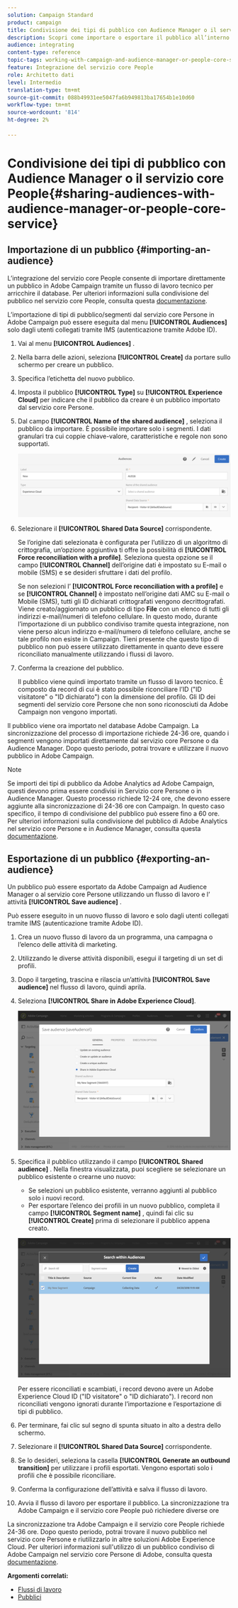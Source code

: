 ```yaml
---
solution: Campaign Standard
product: campaign
title: Condivisione dei tipi di pubblico con Audience Manager o il servizio core People
description: Scopri come importare o esportare il pubblico all’interno delle diverse soluzioni Adobe Experience Cloud.
audience: integrating
content-type: reference
topic-tags: working-with-campaign-and-audience-manager-or-people-core-service
feature: Integrazione del servizio core People
role: Architetto dati
level: Intermedio
translation-type: tm+mt
source-git-commit: 088b49931ee5047fa6b949813ba17654b1e10d60
workflow-type: tm+mt
source-wordcount: '814'
ht-degree: 2%

---
```



# Condivisione dei tipi di pubblico con Audience Manager o il servizio core People{#sharing-audiences-with-audience-manager-or-people-core-service}

## Importazione di un pubblico {#importing-an-audience}

L’integrazione del servizio core People consente di importare direttamente un pubblico in Adobe Campaign tramite un flusso di lavoro tecnico per arricchire il database. Per ulteriori informazioni sulla condivisione del pubblico nel servizio core People, consulta questa [documentazione](https://docs.adobe.com/content/help/en/analytics/components/segmentation/segmentation-workflow/seg-publish.html).

L’importazione di tipi di pubblico/segmenti dal servizio core Persone in Adobe Campaign può essere eseguita dal menu **[!UICONTROL Audiences]** solo dagli utenti collegati tramite IMS (autenticazione tramite Adobe ID).

1. Vai al menu **[!UICONTROL Audiences]** .
1. Nella barra delle azioni, seleziona **[!UICONTROL Create]** da portare sullo schermo per creare un pubblico.
1. Specifica l’etichetta del nuovo pubblico.
1. Imposta il pubblico **[!UICONTROL Type]** su **[!UICONTROL Experience Cloud]** per indicare che il pubblico da creare è un pubblico importato dal servizio core Persone.
1. Dal campo **[!UICONTROL Name of the shared audience]** , seleziona il pubblico da importare. È possibile importare solo i segmenti. I dati granulari tra cui coppie chiave-valore, caratteristiche e regole non sono supportati.

   ![](assets/aam_import_audience.png)

1. Selezionare il **[!UICONTROL Shared Data Source]** corrispondente.

   Se l’origine dati selezionata è configurata per l’utilizzo di un algoritmo di crittografia, un’opzione aggiuntiva ti offre la possibilità di **[!UICONTROL Force reconciliation with a profile]**. Seleziona questa opzione se il campo **[!UICONTROL Channel]** dell’origine dati è impostato su E-mail o mobile (SMS) e se desideri sfruttare i dati del profilo.

   Se non selezioni l’ **[!UICONTROL Force reconciliation with a profile]** e se **[!UICONTROL Channel]** è impostato nell’origine dati AMC su E-mail o Mobile (SMS), tutti gli ID dichiarati crittografati vengono decrittografati. Viene creato/aggiornato un pubblico di tipo **File** con un elenco di tutti gli indirizzi e-mail/numeri di telefono cellulare. In questo modo, durante l’importazione di un pubblico condiviso tramite questa integrazione, non viene perso alcun indirizzo e-mail/numero di telefono cellulare, anche se tale profilo non esiste in Campaign. Tieni presente che questo tipo di pubblico non può essere utilizzato direttamente in quanto deve essere riconciliato manualmente utilizzando i flussi di lavoro.

1. Conferma la creazione del pubblico.

   Il pubblico viene quindi importato tramite un flusso di lavoro tecnico. È composto da record di cui è stato possibile riconciliare l’ID (&quot;ID visitatore&quot; o &quot;ID dichiarato&quot;) con la dimensione del profilo. Gli ID dei segmenti del servizio core Persone che non sono riconosciuti da Adobe Campaign non vengono importati.

Il pubblico viene ora importato nel database Adobe Campaign. La sincronizzazione del processo di importazione richiede 24-36 ore, quando i segmenti vengono importati direttamente dal servizio core Persone o da Audience Manager. Dopo questo periodo, potrai trovare e utilizzare il nuovo pubblico in Adobe Campaign.

>[!NOTE]
>
>Se importi dei tipi di pubblico da Adobe Analytics ad Adobe Campaign, questi devono prima essere condivisi in Servizio core Persone o in Audience Manager. Questo processo richiede 12-24 ore, che devono essere aggiunte alla sincronizzazione di 24-36 ore con Campaign. In questo caso specifico, il tempo di condivisione del pubblico può essere fino a 60 ore. Per ulteriori informazioni sulla condivisione del pubblico di Adobe Analytics nel servizio core Persone e in Audience Manager, consulta questa [documentazione](https://docs.adobe.com/content/help/en/analytics/components/segmentation/segmentation-workflow/seg-publish.html).

## Esportazione di un pubblico {#exporting-an-audience}

Un pubblico può essere esportato da Adobe Campaign ad Audience Manager o al servizio core Persone utilizzando un flusso di lavoro e l’ attività **[!UICONTROL Save audience]** .

Può essere eseguito in un nuovo flusso di lavoro e solo dagli utenti collegati tramite IMS (autenticazione tramite Adobe ID).

1. Crea un nuovo flusso di lavoro da un programma, una campagna o l’elenco delle attività di marketing.
1. Utilizzando le diverse attività disponibili, esegui il targeting di un set di profili.
1. Dopo il targeting, trascina e rilascia un’attività **[!UICONTROL Save audience]** nel flusso di lavoro, quindi aprila.
1. Seleziona **[!UICONTROL Share in Adobe Experience Cloud]**.

   ![](assets/aam_save_audience_activity.png)

1. Specifica il pubblico utilizzando il campo **[!UICONTROL Shared audience]** . Nella finestra visualizzata, puoi scegliere se selezionare un pubblico esistente o crearne uno nuovo:

   * Se selezioni un pubblico esistente, verranno aggiunti al pubblico solo i nuovi record.
   * Per esportare l’elenco dei profili in un nuovo pubblico, completa il campo **[!UICONTROL Segment name]** , quindi fai clic su **[!UICONTROL Create]** prima di selezionare il pubblico appena creato.

   ![](assets/aam_save_audience_segment_picker.png)

   Per essere riconciliati e scambiati, i record devono avere un Adobe Experience Cloud ID (&quot;ID visitatore&quot; o &quot;ID dichiarato&quot;). I record non riconciliati vengono ignorati durante l’importazione e l’esportazione di tipi di pubblico.

1. Per terminare, fai clic sul segno di spunta situato in alto a destra dello schermo.
1. Selezionare il **[!UICONTROL Shared Data Source]** corrispondente.
1. Se lo desideri, seleziona la casella **[!UICONTROL Generate an outbound transition]** per utilizzare i profili esportati. Vengono esportati solo i profili che è possibile riconciliare.
1. Conferma la configurazione dell’attività e salva il flusso di lavoro.
1. Avvia il flusso di lavoro per esportare il pubblico. La sincronizzazione tra Adobe Campaign e il servizio core People può richiedere diverse ore

La sincronizzazione tra Adobe Campaign e il servizio core People richiede 24-36 ore. Dopo questo periodo, potrai trovare il nuovo pubblico nel servizio core Persone e riutilizzarlo in altre soluzioni Adobe Experience Cloud. Per ulteriori informazioni sull&#39;utilizzo di un pubblico condiviso di Adobe Campaign nel servizio core Persone di Adobe, consulta questa [documentazione](https://docs.adobe.com/content/help/en/core-services/interface/audiences/t-audience-create.html).

**Argomenti correlati:**

* [Flussi di lavoro](../../automating/using/get-started-workflows.md)
* [Pubblici](../../audiences/using/about-audiences.md)

